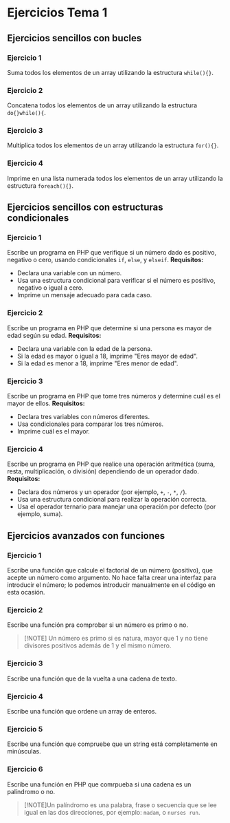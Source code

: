 # Ejercicios Tema 1

## Ejercicios sencillos con bucles

### Ejercicio 1
Suma todos los elementos de un array utilizando la estructura `while(){}`.

### Ejercicio 2
Concatena todos los elementos de un array utilizando la estructura `do{}while(){`.

### Ejercicio 3
Multiplica todos los elementos de un array utilizando la estructura `for(){}`.

### Ejercicio 4
Imprime en una lista numerada todos los elementos de un array utilizando la estructura `foreach(){}`.


## Ejercicios sencillos con estructuras condicionales

### Ejercicio 1
Escribe un programa en PHP que verifique si un número dado es positivo, negativo o cero, usando condicionales `if`, `else`, y `elseif`.
**Requisitos:**
- Declara una variable con un número.
- Usa una estructura condicional para verificar si el número es positivo, negativo o igual a cero.
- Imprime un mensaje adecuado para cada caso.

### Ejercicio 2
Escribe un programa en PHP que determine si una persona es mayor de edad según su edad.
**Requisitos:**
- Declara una variable con la edad de la persona.
- Si la edad es mayor o igual a 18, imprime "Eres mayor de edad".
- Si la edad es menor a 18, imprime "Eres menor de edad".

### Ejercicio 3
Escribe un programa en PHP que tome tres números y determine cuál es el mayor de ellos.
**Requisitos:**
- Declara tres variables con números diferentes.
- Usa condicionales para comparar los tres números.
- Imprime cuál es el mayor.

### Ejercicio 4
Escribe un programa en PHP que realice una operación aritmética (suma, resta, multiplicación, o división) dependiendo de un operador dado.
**Requisitos:**
- Declara dos números y un operador (por ejemplo, `+`, `-`, `*`, `/`).
- Usa una estructura condicional para realizar la operación correcta.
- Usa el operador ternario para manejar una operación por defecto (por ejemplo, suma).

## Ejercicios avanzados con funciones

### Ejercicio 1
Escribe una función que calcule el factorial de un número (positivo), que acepte un número como argumento. No hace falta crear una interfaz para introducir el número; lo podemos introducir manualmente en el código en esta ocasión.

### Ejercicio 2
Escribe una función pra comprobar si un número es primo o no.
> [!NOTE] Un número es primo si es natura, mayor que 1 y no tiene divisores positivos además de 1 y el mismo número.

### Ejercicio 3
Escribe una función que de la vuelta a una cadena de texto.

### Ejercicio 4
Escribe una función que ordene un array de enteros.

### Ejercicio 5
Escribe una función que compruebe que un string está completamente en minúsculas.

### Ejercicio 6
Escribe una función en PHP que comrpueba si una cadena es un palíndromo o no.
> [!NOTE]Un palíndromo es una palabra, frase o secuencia que se lee igual en las dos direcciones, por ejemplo: `madam`, o `nurses run`.
